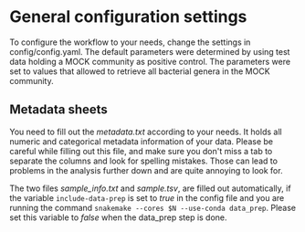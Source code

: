 # General configuration settings

To configure the workflow to your needs, change the settings in config/config.yaml. The default parameters were determined by using test data holding a MOCK community as positive
control. The parameters were set to values that allowed to retrieve all bacterial genera in the MOCK community.

## Metadata sheets

You need to fill out the <em>metadata.txt</em> according to your needs. It holds all numeric and categorical metadata information of your data. Please be careful while filling out
this file, and make sure you don't miss a tab to separate the columns and look for spelling mistakes. Those can lead to problems in the analysis further down and are quite annoying
to look for.

The two files <em>sample_info.txt</em> and <em>sample.tsv</em>, are filled out automatically, if the variable `include-data-prep` is set to <em>true</em> in the config file and you
are running the command `snakemake --cores $N --use-conda data_prep`.
Please set this variable to <em>false</em> when the data_prep step is done.